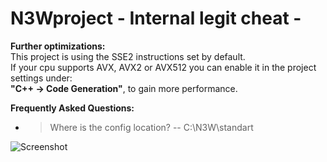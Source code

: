 # N3Wproject - Internal legit cheat - 


**Further optimizations:**<br>
This project is using the SSE2 instructions set by default.<br>
If your cpu supports AVX, AVX2 or AVX512 you can enable it in the project settings under:<br> **"C++ -> Code Generation"**, to gain more performance.

**Frequently Asked Questions:**
- > Where is the config location?
  -- C:\N3W\standart
    
    
![Screenshot](https://cdn.discordapp.com/attachments/739208613708562513/830889319404535808/unknown.png)





